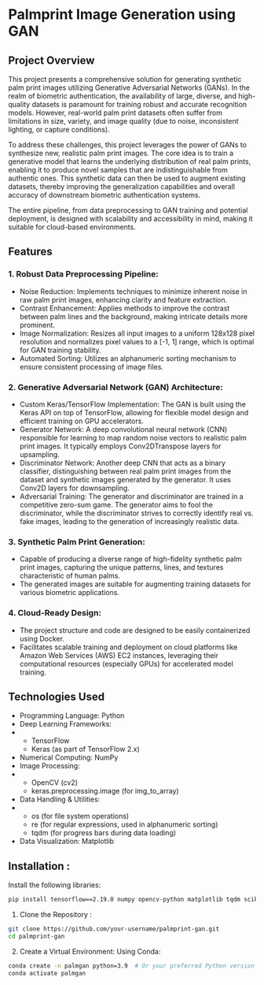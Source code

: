 # Palmprint Image Generation using GAN
## Project Overview
This project presents a comprehensive solution for generating synthetic palm print images utilizing Generative Adversarial Networks (GANs). In the realm of biometric authentication, the availability of large, diverse, and high-quality datasets is paramount for training robust and accurate recognition models. However, real-world palm print datasets often suffer from limitations in size, variety, and image quality (due to noise, inconsistent lighting, or capture conditions).

To address these challenges, this project leverages the power of GANs to synthesize new, realistic palm print images. The core idea is to train a generative model that learns the underlying distribution of real palm prints, enabling it to produce novel samples that are indistinguishable from authentic ones. This synthetic data can then be used to augment existing datasets, thereby improving the generalization capabilities and overall accuracy of downstream biometric authentication systems.

The entire pipeline, from data preprocessing to GAN training and potential deployment, is designed with scalability and accessibility in mind, making it suitable for cloud-based environments.

## Features

### 1. Robust Data Preprocessing Pipeline:
- Noise Reduction: Implements techniques to minimize inherent noise in raw palm print images, enhancing clarity and feature extraction.
- Contrast Enhancement: Applies methods to improve the contrast between palm lines and the background, making intricate details more prominent.
- Image Normalization: Resizes all input images to a uniform 128x128 pixel resolution and normalizes pixel values to a [-1, 1] range, which is optimal for GAN training stability.
- Automated Sorting: Utilizes an alphanumeric sorting mechanism to ensure consistent processing of image files.

### 2. Generative Adversarial Network (GAN) Architecture:
- Custom Keras/TensorFlow Implementation: The GAN is built using the Keras API on top of TensorFlow, allowing for flexible model design and efficient training on GPU accelerators.
- Generator Network: A deep convolutional neural network (CNN) responsible for learning to map random noise vectors to realistic palm print images. It typically employs Conv2DTranspose layers for upsampling.
- Discriminator Network: Another deep CNN that acts as a binary classifier, distinguishing between real palm print images from the dataset and synthetic images generated by the generator. It uses Conv2D layers for downsampling.
- Adversarial Training: The generator and discriminator are trained in a competitive zero-sum game. The generator aims to fool the discriminator, while the discriminator strives to correctly identify real vs. fake images, leading to the generation of increasingly realistic data.

### 3. Synthetic Palm Print Generation:
- Capable of producing a diverse range of high-fidelity synthetic palm print images, capturing the unique patterns, lines, and textures characteristic of human palms.
- The generated images are suitable for augmenting training datasets for various biometric applications.

### 4. Cloud-Ready Design:
- The project structure and code are designed to be easily containerized using Docker.
- Facilitates scalable training and deployment on cloud platforms like Amazon Web Services (AWS) EC2 instances, leveraging their computational resources (especially GPUs) for accelerated model training.

## Technologies Used
- Programming Language: Python
- Deep Learning Frameworks:
- - TensorFlow
  - Keras (as part of TensorFlow 2.x)
- Numerical Computing: NumPy
- Image Processing:
- - OpenCV (cv2)
  - keras.preprocessing.image (for img_to_array)
- Data Handling & Utilities:
- - os (for file system operations)
  - re (for regular expressions, used in alphanumeric sorting)
  - tqdm (for progress bars during data loading)
- Data Visualization: Matplotlib


## Installation : 

Install the following libraries:

```bash
pip install tensorflow==2.19.0 numpy opencv-python matplotlib tqdm scikit-image
```

1. Clone the Repository :
```bash
git clone https://github.com/your-username/palmprint-gan.git
cd palmprint-gan
```
2. Create a Virtual Environment:
Using Conda:
```bash
conda create -n palmgan python=3.9  # Or your preferred Python version
conda activate palmgan
```
